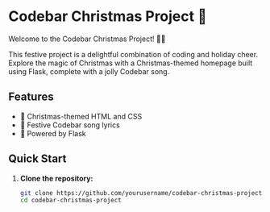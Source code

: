 # Codebar Christmas Project 🎄

Welcome to the Codebar Christmas Project! 🎅✨

This festive project is a delightful combination of coding and holiday cheer. Explore the magic of Christmas with a Christmas-themed homepage built using Flask, complete with a jolly Codebar song.

## Features

- 🌟 Christmas-themed HTML and CSS
- 🎵 Festive Codebar song lyrics
- 🚀 Powered by Flask

## Quick Start

1. **Clone the repository:**
   ```bash
   git clone https://github.com/yourusername/codebar-christmas-project.git
   cd codebar-christmas-project

